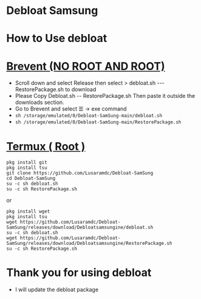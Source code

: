 # Debloat Samsung
# How to Use debloat
# [Brevent (NO ROOT AND ROOT)](https://play.google.com/store/apps/details?id=me.piebridge.brevent)
- Scroll down and select Release then select > debloat.sh --- RestorePackage.sh to download
- Please Copy Debloat.sh -- RestorePackage.sh Then paste it outside the downloads section.
- Go to Brevent and select ☰ -> exe command
- `sh /storage/emulated/0/Debloat-SamSung-main/debloat.sh`
- `sh /storage/emulated/0/Debloat-SamSung-main/RestorePackage.sh`
# [Termux ( Root )](https://github.com/termux/termux-app/releases/download/v0.118.1/termux-app_v0.118.1+github-debug_universal.apk)
```
pkg install git
pkg install tsu
git clone https://github.com/Lusaramdc/Debloat-SamSung
cd Debloat-SamSung
su -c sh debloat.sh
su -c sh RestorePackage.sh
```
or
```
pkg install wget
pkg install tsu
wget https://github.com/Lusaramdc/Debloat-SamSung/releases/download/Debloatsamsungine/debloat.sh
su -c sh debloat.sh
wget https://github.com/Lusaramdc/Debloat-SamSung/releases/download/Debloatsamsungine/RestorePackage.sh
su -c sh RestorePackage.sh
```
# Thank you for using debloat
- I will update the debloat package
